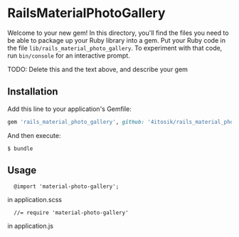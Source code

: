 # RailsMaterialPhotoGallery

Welcome to your new gem! In this directory, you'll find the files you need to be able to package up your Ruby library into a gem. Put your Ruby code in the file `lib/rails_material_photo_gallery`. To experiment with that code, run `bin/console` for an interactive prompt.

TODO: Delete this and the text above, and describe your gem

## Installation

Add this line to your application's Gemfile:

```ruby
gem 'rails_material_photo_gallery', github: '4itosik/rails_material_photo_gallery', branch: 'master'
```

And then execute:

    $ bundle

## Usage

```
  @import 'material-photo-gallery';
```
in application.scss

```
  //= require 'material-photo-gallery'
```
in application.js
